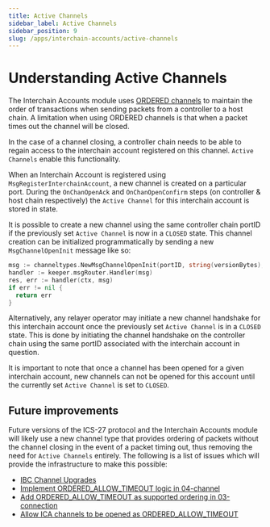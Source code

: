 ```yaml
---
title: Active Channels
sidebar_label: Active Channels
sidebar_position: 9
slug: /apps/interchain-accounts/active-channels
---
```


# Understanding Active Channels

The Interchain Accounts module uses [ORDERED channels](https://github.com/cosmos/ibc/tree/master/spec/core/ics-004-channel-and-packet-semantics#ordering) to maintain the order of transactions when sending packets from a controller to a host chain. A limitation when using ORDERED channels is that when a packet times out the channel will be closed.

In the case of a channel closing, a controller chain needs to be able to regain access to the interchain account registered on this channel. `Active Channels` enable this functionality.

When an Interchain Account is registered using `MsgRegisterInterchainAccount`, a new channel is created on a particular port. During the `OnChanOpenAck` and `OnChanOpenConfirm` steps (on controller & host chain respectively) the `Active Channel` for this interchain account is stored in state.

It is possible to create a new channel using the same controller chain portID if the previously set `Active Channel` is now in a `CLOSED` state. This channel creation can be initialized programmatically by sending a new `MsgChannelOpenInit` message like so:

```go
msg := channeltypes.NewMsgChannelOpenInit(portID, string(versionBytes), channeltypes.ORDERED, []string{connectionID}, icatypes.HostPortID, authtypes.NewModuleAddress(icatypes.ModuleName).String())
handler := keeper.msgRouter.Handler(msg)
res, err := handler(ctx, msg)
if err != nil {
  return err
}
```

Alternatively, any relayer operator may initiate a new channel handshake for this interchain account once the previously set `Active Channel` is in a `CLOSED` state. This is done by initiating the channel handshake on the controller chain using the same portID associated with the interchain account in question.  

It is important to note that once a channel has been opened for a given interchain account, new channels can not be opened for this account until the currently set `Active Channel` is set to `CLOSED`.

## Future improvements

Future versions of the ICS-27 protocol and the Interchain Accounts module will likely use a new channel type that provides ordering of packets without the channel closing in the event of a packet timing out, thus removing the need for `Active Channels` entirely.
The following is a list of issues which will provide the infrastructure to make this possible:

- [IBC Channel Upgrades](https://github.com/cosmos/ibc-go/issues/1599)
- [Implement ORDERED_ALLOW_TIMEOUT logic in 04-channel](https://github.com/cosmos/ibc-go/issues/1661)
- [Add ORDERED_ALLOW_TIMEOUT as supported ordering in 03-connection](https://github.com/cosmos/ibc-go/issues/1662)
- [Allow ICA channels to be opened as ORDERED_ALLOW_TIMEOUT](https://github.com/cosmos/ibc-go/issues/1663)
